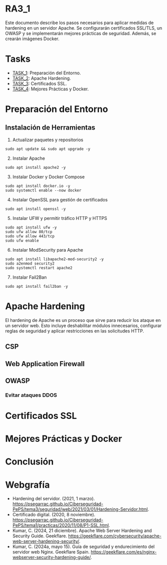 # RA3_1

Este documento describe los pasos necesarios para aplicar medidas de hardening en un servidor Apache. Se configurarán certificados SSL/TLS, un OWASP y se implementarán mejores prácticas de seguridad. Además, se crearán imágenes Docker.

# Tasks

* [TASK_1](#Preparación-del-Entorno): Preparación del Entorno.
* [TASK_2](#Apache-Hardening): Apache Hardening.
* [TASK_3](#Certificados-SSL): Certificados SSL.
* [TASK_4](#Mejores-Prácticas-y-Docker): Mejores Prácticas y Docker.

# Preparación del Entorno
## Instalación de Herramientas
1. Actualizar paquetes y repositorios
```
sudo apt update && sudo apt upgrade -y
```
2. Instalar Apache
```
sudo apt install apache2 -y
```
3. Instalar Docker y Docker Compose
```
sudo apt install docker.io -y
sudo systemctl enable --now docker
```
4. Instalar OpenSSL para gestión de certificados
```
sudo apt install openssl -y
```
5. Instalar UFW y permitir tráfico HTTP y HTTPS
```
sudo apt install ufw -y
sudo ufw allow 80/tcp
sudo ufw allow 443/tcp
sudo ufw enable
```
6. Instalar ModSecurity para Apache
```
sudo apt install libapache2-mod-security2 -y
sudo a2enmod security2
sudo systemctl restart apache2
```
7. Instalar Fail2Ban
```
sudo apt install fail2ban -y
```
# Apache Hardening
El hardening de Apache es un proceso que sirve para reducir los ataque en un servidor web. Esto incluye deshabilitar módulos innecesarios, configurar reglas de seguridad y aplicar restricciones en las solicitudes HTTP.
## CSP
## Web Application Firewall
## OWASP
### Evitar ataques DDOS
# Certificados SSL

# Mejores Prácticas y Docker

# Conclusión

# Webgrafía
* Hardening del servidor. (2021, 1 marzo). https://psegarrac.github.io/Ciberseguridad-PePS/tema3/seguridad/web/2021/03/01/Hardening-Servidor.html.
* Certificado digital. (2020, 8 noviembre). https://psegarrac.github.io/Ciberseguridad-PePS/tema1/practicas/2020/11/08/P1-SSL.html.
* Kumar, C. (2024, 21 diciembre). Apache Web Server Hardening and Security Guide. Geekflare. https://geekflare.com/cybersecurity/apache-web-server-hardening-security/.
* Kumar, C. (2024a, mayo 15). Guía de seguridad y endurecimiento del servidor web Nginx. Geekflare Spain. https://geekflare.com/es/nginx-webserver-security-hardening-guide/.


